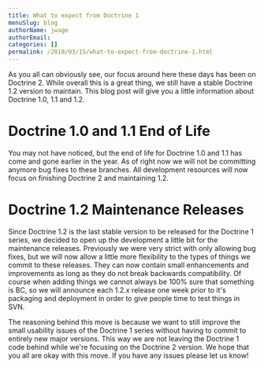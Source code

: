 ```yaml
---
title: What to expect from Doctrine 1
menuSlug: blog
authorName: jwage 
authorEmail: 
categories: []
permalink: /2010/03/15/what-to-expect-from-doctrine-1.html
---
```

As you all can obviously see, our focus around here these days has been
on Doctrine 2. While overall this is a great thing, we still have a
stable Doctrine 1.2 version to maintain. This blog post will give you a
little information about Doctrine 1.0, 1.1 and 1.2.

Doctrine 1.0 and 1.1 End of Life
================================

You may not have noticed, but the end of life for Doctrine 1.0 and 1.1
has come and gone earlier in the year. As of right now we will not be
committing anymore bug fixes to these branches. All development
resources will now focus on finishing Doctrine 2 and maintaining 1.2.

Doctrine 1.2 Maintenance Releases
=================================

Since Doctrine 1.2 is the last stable version to be released for the
Doctrine 1 series, we decided to open up the development a little bit
for the maintenance releases. Previously we were very strict with only
allowing bug fixes, but we will now allow a little more flexibility to
the types of things we commit to these releases. They can now contain
small enhancements and improvements as long as they do not break
backwards compatibility. Of course when adding things we cannot always
be 100% sure that something is BC, so we will announce each 1.2.x
release one week prior to it's packaging and deployment in order to give
people time to test things in SVN.

The reasoning behind this move is because we want to still improve the
small usability issues of the Doctrine 1 series without having to commit
to entirely new major versions. This way we are not leaving the Doctrine
1 code behind while we're focusing on the Doctrine 2 version. We hope
that you all are okay with this move. If you have any issues please let
us know!
